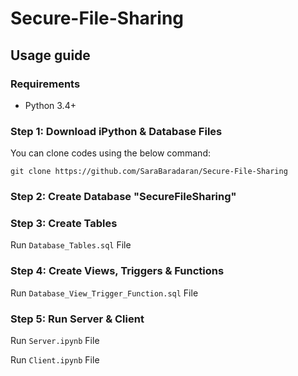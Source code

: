 # Secure-File-Sharing

## Usage guide

### Requirements
* Python 3.4+

### Step 1: Download iPython & Database Files
You can clone codes using the below command:
```
git clone https://github.com/SaraBaradaran/Secure-File-Sharing
```

### Step 2: Create Database "SecureFileSharing"

### Step 3: Create Tables 
Run `Database_Tables.sql` File

### Step 4: Create Views, Triggers & Functions 
Run `Database_View_Trigger_Function.sql` File

### Step 5: Run Server & Client
Run `Server.ipynb` File

Run `Client.ipynb` File
